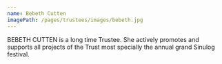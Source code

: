 ```yaml
---
name: Bebeth Cutten
imagePath: /pages/trustees/images/bebeth.jpg
---
```

BEBETH CUTTEN is a long time Trustee. She actively promotes and supports all projects of the Trust most specially the annual grand Sinulog festival.
